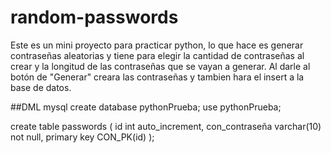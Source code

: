 # random-passwords
Este es un mini proyecto para practicar python, lo que hace es generar contraseñas aleatorias y tiene para elegir 
la cantidad de contraseñas al crear y la longitud de las contraseñas que se vayan a generar. 
Al darle al botón de "Generar" creara las contraseñas y tambien hara el insert a la base de datos.

##DML mysql
create database pythonPrueba;
use pythonPrueba;

create table passwords (
id int auto_increment,
con_contraseña varchar(10) not null,
primary key CON_PK(id)
);
